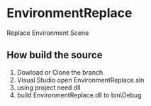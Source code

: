 # EnvironmentReplace

Replace Environment Scene​

## How build the source
1. Dowload or Clone the branch
2. Visual Studio open EnvironmentReplace.sln
3. using project need dll
4. build EnvironmentReplace.dll to bin\Debug